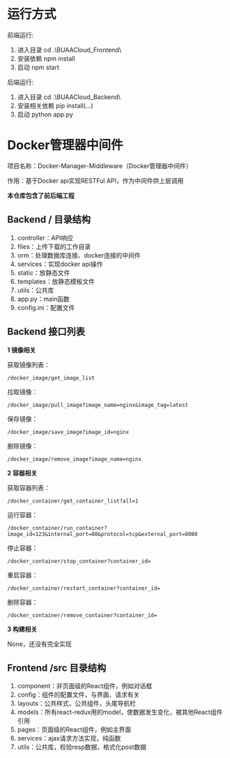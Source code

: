 # 运行方式
前端运行:
1. 进入目录 cd .\BUAACloud_Frontend\
2. 安装依赖 npm install
3. 启动 npm start

后端运行:
1. 进入目录 cd .\BUAACloud_Backend\
2. 安装相关依赖 pip install(...)
3. 启动 python app.py

# Docker管理器中间件

项目名称：Docker-Manager-Middleware（Docker管理器中间件）

作用：基于Docker api实现RESTFul API，作为中间件供上层调用

**本仓库包含了前后端工程**

## Backend / 目录结构

1. controller：API响应
2. files：上传下载的工作目录
3. orm：处理数据库连接、docker连接的中间件
4. services：实现docker api操作
5. static：放静态文件
6. templates：放静态模板文件
7. utils：公共库
8. app.py：main函数
9. config.ini：配置文件

## Backend 接口列表

**1 镜像相关**

获取镜像列表：

`/docker_image/get_image_list`

拉取镜像：

`/docker_image/pull_image?image_name=nginx&image_tag=latest`

保存镜像：

`/docker_image/save_image?image_id=nginx`

删除镜像：

`/docker_image/remove_image?image_name=nginx`

**2 容器相关**

获取容器列表：

`/docker_container/get_container_list?all=1`

运行容器：

`/docker_container/run_container?image_id=123&internal_port=80&protocol=tcp&external_port=8080`

停止容器：

`/docker_container/stop_container?container_id=`

重启容器：

`/docker_container/restart_container?container_id=`

删除容器：

`/docker_container/remove_container?container_id=`

**3 构建相关**

None，还没有完全实现

## Frontend /src 目录结构

1. component：非页面级的React组件，例如对话框
2. config：组件的配置文件，与界面、请求有关
3. layouts：公共样式，公共组件，头尾导航栏
4. models：所有react-redux用的model，使数据发生变化，被其他React组件引用
5. pages：页面级的React组件，例如主界面
6. services：ajax请求方法实现，纯函数
7. utils：公共库，校验resp数据，格式化post数据
